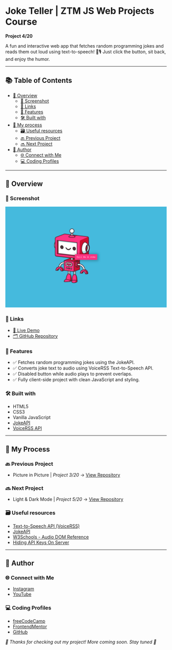 # Joke Teller | ZTM JS Web Projects Course

**Project 4/20**

A fun and interactive web app that fetches random programming jokes and reads them out loud using text-to-speech! 🧠🎙️ Just click the button, sit back, and enjoy the humor.

---

## 📚 Table of Contents

- [🔎 Overview](#-overview)
  - [📸 Screenshot](#-screenshot)
  - [🔗 Links](#-links)
  - [📌 Features](#-features)
  - [🛠️ Built with](#️-built-with)
- [🧠 My process](#-my-process)
  - [🗃️ Useful resources](#️-useful-resources)
  - [🔙 Previous Project](#-previous-project)
  - [🔜 Next Project](#-next-project)
- [👤 Author](#-author)
  - [🌐 Connect with Me](#-connect-with-me)
  - [💻 Coding Profiles](#-coding-profiles)

---

## 🔎 Overview

### 📸 Screenshot

![Live Preview Screenshot](./assets/screenshot.jpg)

### 🔗 Links

- [🔴 Live Demo](https://dalascript.github.io/joke-teller/)
- [🗂️ GitHub Repository](https://github.com/DalaScript/joke-teller)

### 📌 Features

- ✅ Fetches random programming jokes using the JokeAPI.
- ✅ Converts joke text to audio using VoiceRSS Text-to-Speech API.
- ✅ Disabled button while audio plays to prevent overlaps.
- ✅ Fully client-side project with clean JavaScript and styling.

### 🛠️ Built with

- HTML5
- CSS3
- Vanilla JavaScript
- [JokeAPI](https://jokeapi.dev/)
- [VoiceRSS API](https://www.voicerss.org/)

---

## 🧠 My Process

### 🔙 Previous Project

- Picture in Picture | *Project 3/20* → [View Repository](https://github.com/DalaScript/picture-in-picture)

### 🔜 Next Project

- Light & Dark Mode | *Project 5/20* → [View Repository](https://github.com/DalaScript/light-dark-mode)

### 🗃️ Useful resources

- [Text-to-Speech API (VoiceRSS)](https://www.voicerss.org/api/)
- [JokeAPI](https://sv443.net/jokeapi/v2/)
- [W3Schools - Audio DOM Reference](https://www.w3schools.com/tags/ref_av_dom.asp)
- [Hiding API Keys On Server](https://stackoverflow.com/questions/47822525/where-to-hide-an-api-key)

---

## 👤 Author

### 🌐 Connect with Me

- [Instagram](https://www.instagram.com/DalaScript)
- [YouTube](https://www.youtube.com/@DalaScript)

### 💻 Coding Profiles

- [freeCodeCamp](https://www.freecodecamp.org/DalaScript)
- [FrontendMentor](https://www.frontendmentor.io/profile/DalaScript)
- [GitHub](https://github.com/DalaScript)

*🙌 Thanks for checking out my project! More coming soon. Stay tuned 🚀*